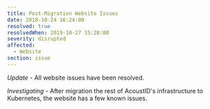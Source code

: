 ```yaml
---
title: Post-Migration Website Issues
date: 2018-10-24 16:24:00
resolved: true
resolvedWhen: 2019-10-27 15:20:00
severity: disrupted
affected:
  - Website
section: issue
---
```


*Update* - All website issues have been resolved.

*Investigating* - After migration the rest of AcoustID's infrastructure to Kubernetes, the website has a few known issues.
